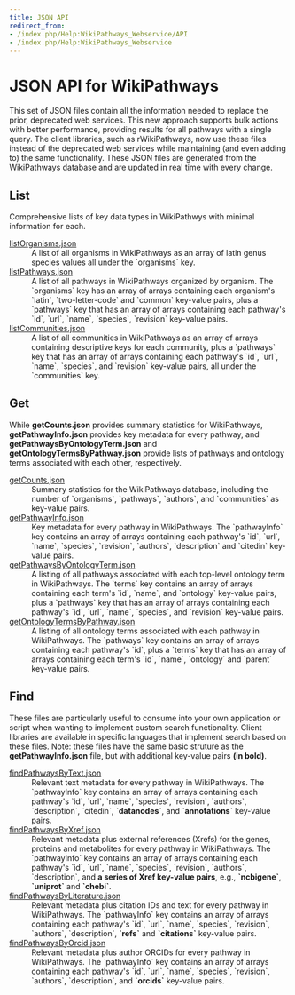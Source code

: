 ```yaml
---
title: JSON API
redirect_from: 
- /index.php/Help:WikiPathways_Webservice/API
- /index.php/Help:WikiPathways_Webservice
---
```


<h1>JSON API for WikiPathways</h1>
This set of JSON files contain all the information needed to replace the prior, deprecated web services. This new approach supports bulk actions with better performance, providing results for all pathways with a single query. The client libraries, such as rWikiPathways, now use these files instead of the deprecated web services while maintaining (and even adding to) the same functionality. These JSON files are generated from the WikiPathways database and are updated in real time with every change. 

<h2>List</h2>
Comprehensive lists of key data types in WikiPathwys with minimal information for each. 
<dl>
    <dt><a href="./listOrganisms.json">listOrganisms.json</a></dt>
    <dd>A list of all organisms in WikiPathways as an array of latin genus species values all under the `organisms` key.</dd>
    <dt><a href="./listPathways.json">listPathways.json</a></dt>
    <dd>A list of all pathways in WikiPathways organized by organism. The `organisms` key has an array of arrays containing each organism's `latin`, `two-letter-code` and `common` key-value pairs, plus a `pathways` key that has an array of arrays containing each pathway's `id`, `url`, `name`, `species`, `revision` key-value pairs.</dd>
    <dt><a href="./listCommunities.json">listCommunities.json</a></dt>
    <dd>A list of all communities in WikiPathways as an array of arrays containing descriptive keys for each community, plus a `pathways` key that has an array of arrays containing each pathway's `id`, `url`, `name`, `species`, and `revision` key-value pairs, all under the `communities` key.</dd>
</dl>

<h2>Get</h2>
While <b>getCounts.json</b> provides summary statistics for WikiPathways, <b>getPathwayInfo.json</b> provides key metadata for every pathway, and <b>getPathwaysByOntologyTerm.json</b> and <b>getOntologyTermsByPathway.json</b> provide lists of pathways and ontology terms associated with each other, respectively.
<dl>
    <dt><a href="./getCounts.json">getCounts.json</a></dt>
    <dd>Summary statistics for the WikiPathways database, including the number of `organisms`, `pathways`, `authors`, and `communities` as key-value pairs.</dd>
    <dt><a href="./getPathwayInfo.json">getPathwayInfo.json</a></dt>
    <dd>Key metadata for every pathway in WikiPathways. The `pathwayInfo` key contains an array of arrays containing each pathway's `id`, `url`, `name`, `species`, `revision`, `authors`, `description` and `citedin` key-value pairs.</dd>
    <dt><a href="./getPathwaysByOntologyTerm.json">getPathwaysByOntologyTerm.json</a></dt>
    <dd>A listing of all pathways associated with each top-level ontology term in WikiPathways. The `terms` key contains an array of arrays containing each term's `id`, `name`, and `ontology` key-value pairs, plus a `pathways` key that has an array of arrays containing each pathway's `id`, `url`, `name`, `species`, and `revision` key-value pairs.</dd>
    <dt><a href="./getOntologyTermsByPathway.json">getOntologyTermsByPathway.json</a></dt>
    <dd>A listing of all ontology terms associated with each pathway in WikiPathways. The `pathways` key contains an array of arrays containing each pathway's `id`, plus a `terms` key that has an array of arrays containing each term's `id`, `name`, `ontology` and `parent` key-value pairs.</dd>
</dl>

<h2>Find</h2>
These files are particularly useful to consume into your own application or script when wanting to implement custom search functionality. Client libraries are available in specific languages that implement search based on these files. Note: these files have the same basic struture as the <b>getPathwayInfo.json</b> file, but with additional key-value pairs <b>(in bold)</b>.
<dl>
    <dt><a href="./findPathwaysByText.json">findPathwaysByText.json</a></dt>
    <dd>Relevant text metadata for every pathway in WikiPathways. The `pathwayInfo` key contains an array of arrays containing each pathway's `id`, `url`, `name`, `species`, `revision`, `authors`, `description`, `citedin`, <b>`datanodes`</b>, and <b>`annotations`</b> key-value pairs.</dd>
    <dt><a href="./findPathwaysByXref.json">findPathwaysByXref.json</a></dt>
    <dd>Relevant metadata plus external references (Xrefs) for the genes, proteins and metabolites for every pathway in WikiPathways. The `pathwayInfo` key contains an array of arrays containing each pathway's `id`, `url`, `name`, `species`, `revision`, `authors`, `description`, and <b>a series of Xref key-value pairs</b>, e.g., <b>`ncbigene`</b>, <b>`uniprot`</b> and <b>`chebi`</b>.</dd>
    <dt><a href="./findPathwaysByLiterature.json">findPathwaysByLiterature.json</a></dt>
    <dd>Relevant metadata plus citation IDs and text for every pathway in WikiPathways. The `pathwayInfo` key contains an array of arrays containing each pathway's `id`, `url`, `name`, `species`, `revision`, `authors`, `description`, <b>`refs`</b> and <b>`citations`</b> key-value pairs.</dd>
    <dt><a href="./findPathwaysByOrcid.json">findPathwaysByOrcid.json</a></dt>
    <dd>Relevant metadata plus author ORCIDs for every pathway in WikiPathways. The `pathwayInfo` key contains an array of arrays containing each pathway's `id`, `url`, `name`, `species`, `revision`, `authors`, `description`, and <b>`orcids`</b> key-value pairs.</dd>
</dl>

